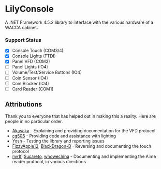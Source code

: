 # LilyConsole
A .NET Framework 4.5.2 library to interface with the various hardware
of a WACCA cabinet.

### Support Status
- [X] Console Touch (COM3/4)
- [X] Console Lights (FTDI)
- [X] Panel VFD (COM2)
- [ ] Panel Lights (IO4)
- [ ] Volume/Test/Service Buttons (IO4)
- [ ] Coin Sensor (IO4)
- [ ] Coin Blocker (IO4)
- [ ] Card Reader (COM1)

## Attributions

Thank you to everyone that has helped out in making this a reality. Here are people in no particular order.

- [Akasaka](https://github.com/vladkorotnev) - Explaining and providing documentation for the VFD protocol
- [cg505](https://github.com/cg505) - Providing code and assistance with lighting
- [Yosh](https://github.com/yoshakami) - Testing the library and reporting issues
- [FizzyApple12](https://github.com/FizzyApple12), [BlackDragon-B](https://github.com/BlackDragon-B) - Reversing and documenting the touch protocol
- [mv1f](https://github.com/mv1f), [Sucareto](https://github.com/Sucareto), [whowechina](https://github.com/whowechina) - Documenting and implementing the Aime reader protocol, in various directions